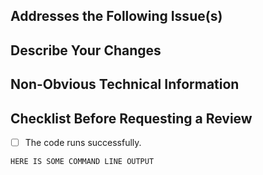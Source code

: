 <!--- Please write your PR name in the present imperative tense. Examples of that tense are: "Fix issue in the dispatcher where…", "Improve our handling of…", etc." -->
<!-- For more information on Pull Requests, you can reference here: https://success.vanillaforums.com/kb/articles/228-using-pull-requests-to-contribute -->
## Addresses the Following Issue(s)


## Describe Your Changes


## Non-Obvious Technical Information


## Checklist Before Requesting a Review
- [ ] The code runs successfully.

```console
HERE IS SOME COMMAND LINE OUTPUT
```
